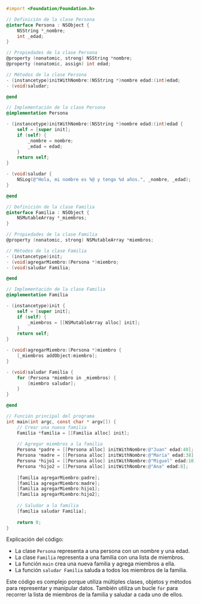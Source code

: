 ```objective-c
#import <Foundation/Foundation.h>

// Definición de la clase Persona
@interface Persona : NSObject {
    NSString *_nombre;
    int _edad;
}

// Propiedades de la clase Persona
@property (nonatomic, strong) NSString *nombre;
@property (nonatomic, assign) int edad;

// Métodos de la clase Persona
- (instancetype)initWithNombre:(NSString *)nombre edad:(int)edad;
- (void)saludar;

@end

// Implementación de la clase Persona
@implementation Persona

- (instancetype)initWithNombre:(NSString *)nombre edad:(int)edad {
    self = [super init];
    if (self) {
        _nombre = nombre;
        _edad = edad;
    }
    return self;
}

- (void)saludar {
    NSLog(@"Hola, mi nombre es %@ y tengo %d años.", _nombre, _edad);
}

@end

// Definición de la clase Familia
@interface Familia : NSObject {
    NSMutableArray *_miembros;
}

// Propiedades de la clase Familia
@property (nonatomic, strong) NSMutableArray *miembros;

// Métodos de la clase Familia
- (instancetype)init;
- (void)agregarMiembro:(Persona *)miembro;
- (void)saludar Familia;

@end

// Implementación de la clase Familia
@implementation Familia

- (instancetype)init {
    self = [super init];
    if (self) {
        _miembros = [[NSMutableArray alloc] init];
    }
    return self;
}

- (void)agregarMiembro:(Persona *)miembro {
    [_miembros addObject:miembro];
}

- (void)saludar Familia {
    for (Persona *miembro in _miembros) {
        [miembro saludar];
    }
}

@end

// Función principal del programa
int main(int argc, const char * argv[]) {
    // Crear una nueva familia
    Familia *familia = [[Familia alloc] init];
    
    // Agregar miembros a la familia
    Persona *padre = [[Persona alloc] initWithNombre:@"Juan" edad:40];
    Persona *madre = [[Persona alloc] initWithNombre:@"María" edad:38];
    Persona *hijo1 = [[Persona alloc] initWithNombre:@"Miguel" edad:10];
    Persona *hijo2 = [[Persona alloc] initWithNombre:@"Ana" edad:8];
    
    [familia agregarMiembro:padre];
    [familia agregarMiembro:madre];
    [familia agregarMiembro:hijo1];
    [familia agregarMiembro:hijo2];
    
    // Saludar a la familia
    [familia saludar Familia];
    
    return 0;
}
```

Explicación del código:

* La clase `Persona` representa a una persona con un nombre y una edad.
* La clase `Familia` representa a una familia con una lista de miembros.
* La función `main` crea una nueva familia y agrega miembros a ella.
* La función `saludar Familia` saluda a todos los miembros de la familia.

Este código es complejo porque utiliza múltiples clases, objetos y métodos para representar y manipular datos. También utiliza un bucle `for` para recorrer la lista de miembros de la familia y saludar a cada uno de ellos.